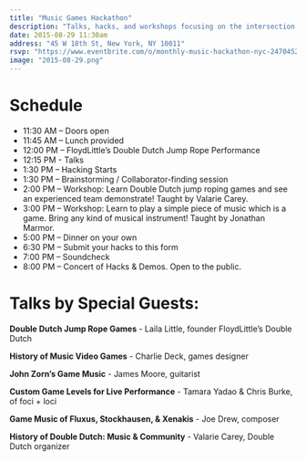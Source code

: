 ```yaml
---
title: "Music Games Hackathon"
description: "Talks, hacks, and workshops focusing on the intersection of music and games"
date: 2015-08-29 11:30am
address: "45 W 18th St, New York, NY 10011"
rsvp: "https://www.eventbrite.com/o/monthly-music-hackathon-nyc-2470452960"
image: "2015-08-29.png"
---
```


# Schedule

- 11:30 AM – Doors open
- 11:45 AM – Lunch provided
- 12:00 PM – FloydLittle’s Double Dutch Jump Rope Performance
- 12:15 PM - Talks
- 1:30 PM – Hacking Starts
- 1:30 PM – Brainstorming / Collaborator-finding session
- 2:00 PM – Workshop: Learn Double Dutch jump roping games and see an experienced team demonstrate! Taught by Valarie Carey.
- 3:00 PM – Workshop: Learn to play a simple piece of music which is a game. Bring any kind of musical instrument! Taught by Jonathan Marmor.
- 5:00 PM – Dinner on your own
- 6:30 PM – Submit your hacks to this form
- 7:00 PM – Soundcheck
- 8:00 PM – Concert of Hacks & Demos. Open to the public.

# Talks by Special Guests:

**Double Dutch Jump Rope Games** -
Laila Little, founder FloydLittle’s Double Dutch

**History of Music Video Games** -
Charlie Deck, games designer

**John Zorn’s Game Music** -
James Moore, guitarist

**Custom Game Levels for Live Performance** - 
Tamara Yadao & Chris Burke, of foci + loci

**Game Music of Fluxus, Stockhausen, & Xenakis** -
Joe Drew, composer

**History of Double Dutch: Music & Community** -
Valarie Carey, Double Dutch organizer
